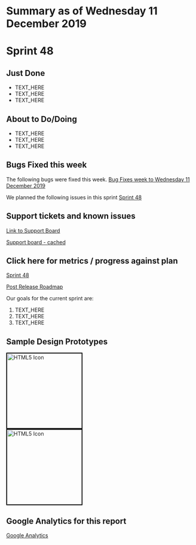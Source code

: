 # Summary as of Wednesday 11 December 2019 

# Sprint 48

## Just Done
* TEXT_HERE
* TEXT_HERE
* TEXT_HERE

## About to Do/Doing
* TEXT_HERE
* TEXT_HERE
* TEXT_HERE

## Bugs Fixed this week
The following bugs were fixed this week.
[Bug Fixes week to Wednesday 11 December 2019](graphs/bugs11122019.png)

We planned the following issues in this sprint 
[Sprint 48](graphs/sprint11122019.png)

## Support tickets and known issues
[Link to Support Board](https://collaboration.homeoffice.gov.uk/jira/secure/RapidBoard.jspa?rapidView=1717&selectedIssue=ASSB-253)

[Support board - cached](graphs/supportBoard11122019.jpg)

## Click here for metrics / progress against plan
[Sprint 48](graphs/progress11122019.png)

[Post Release Roadmap](graphs/roadmap11122019.png)

Our goals for the current sprint are:
1. TEXT_HERE 
2. TEXT_HERE
3. TEXT_HERE

## Sample Design Prototypes
<a href="graphs/proto1_11122019.png"><img src="graphs/proto1_11122019.png" alt="HTML5 Icon" width="200" style="border:2px solid black"></a>
<br>
<a href="graphs/proto2_11122019.png"><img src="graphs/proto2_11122019.png" alt="HTML5 Icon" width="200" style="border:2px solid black"></a>
<br>


## Google Analytics for this report
[Google Analytics](graphs/GA11122019.png)

